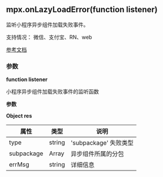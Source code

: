 ## mpx.onLazyLoadError(function listener)

监听小程序异步组件加载失败事件。

支持情况： 微信、支付宝、RN、web

[参考文档](https://developers.weixin.qq.com/miniprogram/dev/api/base/app/app-event/wx.onLazyLoadError.html)

### 参数

**function listener**

小程序异步组件加载失败事件的监听函数

**参数**


**Object res**

| 属性 | 类型 | 说明 |
| --- | --- | --- |
| type | string | 'subpackage' 失败类型 |
| subpackage | Array | 异步组件所属的分包 |
| errMsg | string | 详细信息 |
